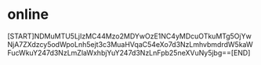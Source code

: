 # online

[START]NDMuMTU5LjIzMC44Mzo2MDYwOzE1NC4yMDcuOTkuMTg5OjYwNjA7ZXdzcy5odWpoLnh5ejt3c3MuaHVqaC54eXo7d3NzLmhvbmdrdW5kaWFucWkuY247d3NzLmZlaWxhbjYuY247d3NzLnFpb25neXVuNy5jbg==[END]
